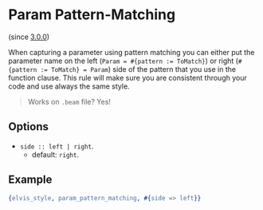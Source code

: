 # Param Pattern-Matching

(since [3.0.0](https://github.com/inaka/elvis_core/releases/tag/3.0.0))

When capturing a parameter using pattern matching you can either put the parameter
name on the left (`Param = #{pattern := ToMatch}`) or right (`#{pattern := ToMatch} = Param`) side
of the pattern that you use in the function clause.
This rule will make sure you are consistent through your code and use always the same style.

> Works on `.beam` file? Yes!

## Options

- `side :: left | right`.
  - default: `right`.

## Example

```erlang
{elvis_style, param_pattern_matching, #{side => left}}
```
